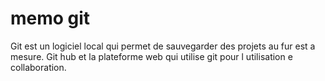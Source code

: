 # memo git
Git est un logiciel local qui permet de sauvegarder des projets au fur est a mesure.
Git hub et la plateforme web qui utilise git pour l utilisation e collaboration.
